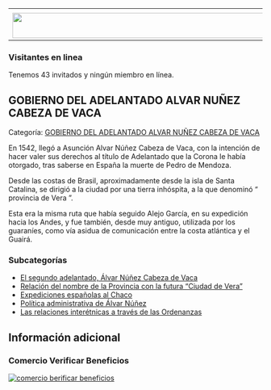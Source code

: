 <table><tbody><tr><td><center></center></td></tr><tr><td><center><a href="https://www.corrientes.gov.ar/" target="_blank"><img src="http://descubrircorrientes.com.ar/2012/index.php/3181-historia-desde-el-origen-hasta-1814/tierra-argentina-1492-1588/banner-corrientes.jpg" width="580" height="50" alt=""></a></center></td></tr></tbody></table>

### Visitantes en linea

Tenemos 43 invitados y ningún miembro en línea.

## GOBIERNO DEL ADELANTADO ALVAR NUÑEZ CABEZA DE VACA

Categoría: [GOBIERNO DEL ADELANTADO ALVAR NUÑEZ CABEZA DE VACA](http://descubrircorrientes.com.ar/2012/index.php/3181-historia-desde-el-origen-hasta-1814/tierra-argentina-1492-1588/gobierno-del-adelantado-alvar-nunez-cabeza-de-vaca)

En 1542, llegó a Asunción Alvar Núñez Cabeza de Vaca, con la intención de hacer valer sus derechos al título de Adelantado que la Corona le había otorgado, tras saberse en España la muerte de Pedro de Mendoza.

Desde las costas de Brasil, aproximadamente desde la isla de Santa Catalina, se dirigió a la ciudad por una tierra inhóspita, a la que denominó “ provincia de Vera ”.

Esta era la misma ruta que había seguido Alejo García, en su expedición hacia los Andes, y fue también, desde muy antiguo, utilizada por los guaraníes, como vía asidua de comunicación entre la costa atlántica y el Guairá.

### Subcategorías

-   [El segundo adelantado, Álvar Núñez Cabeza de Vaca](http://descubrircorrientes.com.ar/2012/index.php/3182-historia-desde-el-origen-hasta-1814/tierra-argentina-1492-1588/gobierno-del-adelantado-alvar-nunez-cabeza-de-vaca/el-segundo-adelantado-alvar-nunez-cabeza-de-vaca)
-   [Relación del nombre de la Provincia con la futura “Ciudad de Vera”](http://descubrircorrientes.com.ar/2012/index.php/3183-historia-desde-el-origen-hasta-1814/tierra-argentina-1492-1588/gobierno-del-adelantado-alvar-nunez-cabeza-de-vaca/relacion-del-nombre-de-la-provincia-con-la-futura-ciudad-de-vera)
-   [Expediciones españolas al Chaco](http://descubrircorrientes.com.ar/2012/index.php/3184-historia-desde-el-origen-hasta-1814/tierra-argentina-1492-1588/gobierno-del-adelantado-alvar-nunez-cabeza-de-vaca/expediciones-espanolas-al-chaco)
-   [Política administrativa de Álvar Núñez](http://descubrircorrientes.com.ar/2012/index.php/3185-historia-desde-el-origen-hasta-1814/tierra-argentina-1492-1588/gobierno-del-adelantado-alvar-nunez-cabeza-de-vaca/politica-administrativa-de-alvar-nunez)
-   [Las relaciones interétnicas a través de las Ordenanzas](http://descubrircorrientes.com.ar/2012/index.php/3186-historia-desde-el-origen-hasta-1814/tierra-argentina-1492-1588/gobierno-del-adelantado-alvar-nunez-cabeza-de-vaca/las-relaciones-interetnicas-a-traves-de-las-ordenanzas)

## Información adicional

### Comercio Verificar Beneficios

[![comercio berificar beneficios](http://descubrircorrientes.com.ar/2012/index.php/3181-historia-desde-el-origen-hasta-1814/tierra-argentina-1492-1588/images/botones_beneficios/comercio_berificar_beneficios.png)](http://descubrircomercio.zapto.org/)